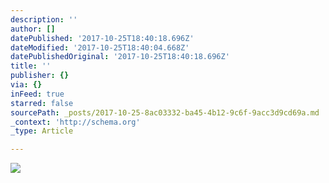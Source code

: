 ```yaml
---
description: ''
author: []
datePublished: '2017-10-25T18:40:18.696Z'
dateModified: '2017-10-25T18:40:04.668Z'
datePublishedOriginal: '2017-10-25T18:40:18.696Z'
title: ''
publisher: {}
via: {}
inFeed: true
starred: false
sourcePath: _posts/2017-10-25-8ac03332-ba45-4b12-9c6f-9acc3d9cd69a.md
_context: 'http://schema.org'
_type: Article

---
```

![](https://the-grid-user-content.s3-us-west-2.amazonaws.com/1618212c-8d7c-4b53-bd48-b455bb313824.jpg)